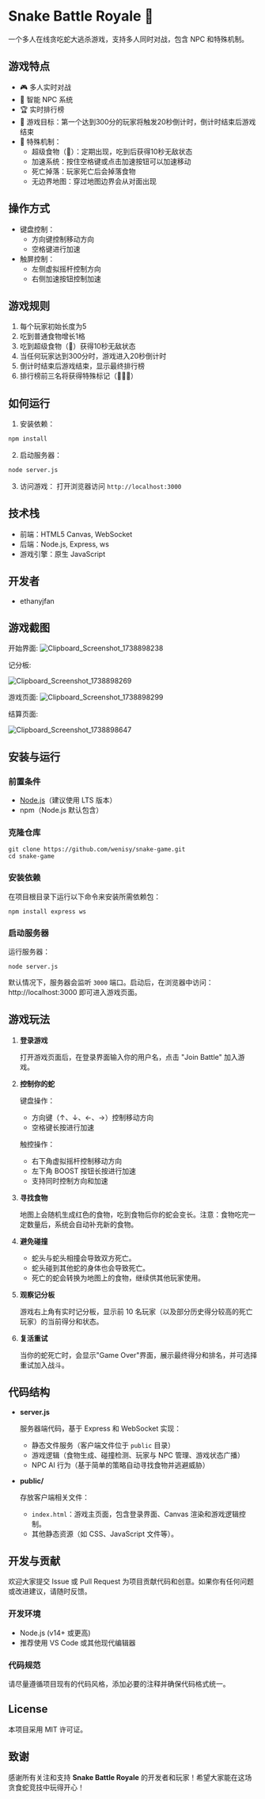 # Snake Battle Royale 🐍

一个多人在线贪吃蛇大逃杀游戏，支持多人同时对战，包含 NPC 和特殊机制。

## 游戏特点

- 🎮 多人实时对战
- 🤖 智能 NPC 系统
- 🏆 实时排行榜
- 🎯 游戏目标：第一个达到300分的玩家将触发20秒倒计时，倒计时结束后游戏结束
- 🌟 特殊机制：
  - 超级食物（🐻）：定期出现，吃到后获得10秒无敌状态
  - 加速系统：按住空格键或点击加速按钮可以加速移动
  - 死亡掉落：玩家死亡后会掉落食物
  - 无边界地图：穿过地图边界会从对面出现

## 操作方式

- 键盘控制：
  - 方向键控制移动方向
  - 空格键进行加速
- 触屏控制：
  - 左侧虚拟摇杆控制方向
  - 右侧加速按钮控制加速

## 游戏规则

1. 每个玩家初始长度为5
2. 吃到普通食物增长1格
3. 吃到超级食物（🐻）获得10秒无敌状态
4. 当任何玩家达到300分时，游戏进入20秒倒计时
5. 倒计时结束后游戏结束，显示最终排行榜
6. 排行榜前三名将获得特殊标记（🥇🥈🥉）

## 如何运行

1. 安装依赖：
```bash
npm install
```

2. 启动服务器：
```bash
node server.js
```

3. 访问游戏：
打开浏览器访问 `http://localhost:3000`

## 技术栈

- 前端：HTML5 Canvas, WebSocket
- 后端：Node.js, Express, ws
- 游戏引擎：原生 JavaScript

## 开发者

- ethanyjfan

## 游戏截图
开始界面:
![Clipboard_Screenshot_1738898238](https://github.com/user-attachments/assets/86e901c8-2879-49be-ad47-e550087f25bd)

记分板:

![Clipboard_Screenshot_1738898269](https://github.com/user-attachments/assets/62eb8b10-2467-430a-b774-13bbb46242e9)

游戏页面:
![Clipboard_Screenshot_1738898299](https://github.com/user-attachments/assets/c4b8d11e-6979-4d8c-84a3-0adaaa48ba45)

结算页面:

![Clipboard_Screenshot_1738898647](https://github.com/user-attachments/assets/5e4765d3-9b3f-4a74-b2a3-ee5ab88f628c)

## 安装与运行

### 前置条件

- [Node.js](https://nodejs.org/)（建议使用 LTS 版本）
- npm（Node.js 默认包含）

### 克隆仓库

```
git clone https://github.com/wenisy/snake-game.git
cd snake-game
```

### 安装依赖

在项目根目录下运行以下命令来安装所需依赖包：

```
npm install express ws
```

### 启动服务器

运行服务器：

```
node server.js
```

默认情况下，服务器会监听 `3000` 端口。启动后，在浏览器中访问：http://localhost:3000 即可进入游戏页面。

## 游戏玩法

1. **登录游戏**
    
    打开游戏页面后，在登录界面输入你的用户名，点击 "Join Battle" 加入游戏。
    
2. **控制你的蛇**
    
    键盘操作：
    - 方向键（↑、↓、←、→）控制移动方向
    - 空格键长按进行加速

    触控操作：
    - 右下角虚拟摇杆控制移动方向
    - 左下角 BOOST 按钮长按进行加速
    - 支持同时控制方向和加速
    
3. **寻找食物**
    
    地图上会随机生成红色的食物，吃到食物后你的蛇会变长。注意：食物吃完一定数量后，系统会自动补充新的食物。
    
4. **避免碰撞**
    - 蛇头与蛇头相撞会导致双方死亡。
    - 蛇头碰到其他蛇的身体也会导致死亡。
    - 死亡的蛇会转换为地图上的食物，继续供其他玩家使用。
5. **观察记分板**
    
    游戏右上角有实时记分板，显示前 10 名玩家（以及部分历史得分较高的死亡玩家）的当前得分和状态。
    
6. **复活重试**
    
    当你的蛇死亡时，会显示"Game Over"界面，展示最终得分和排名，并可选择重试加入战斗。
    

## 代码结构

- **server.js**
    
    服务器端代码，基于 Express 和 WebSocket 实现：
    
    - 静态文件服务（客户端文件位于 `public` 目录）
    - 游戏逻辑（食物生成、碰撞检测、玩家与 NPC 管理、游戏状态广播）
    - NPC AI 行为（基于简单的策略自动寻找食物并逃避威胁）
- **public/**
    
    存放客户端相关文件：
    
    - `index.html`：游戏主页面，包含登录界面、Canvas 渲染和游戏逻辑控制。
    - 其他静态资源（如 CSS、JavaScript 文件等）。

## 开发与贡献

欢迎大家提交 Issue 或 Pull Request 为项目贡献代码和创意。如果你有任何问题或改进建议，请随时反馈。

### 开发环境

- Node.js (v14+ 或更高)
- 推荐使用 VS Code 或其他现代编辑器

### 代码规范

请尽量遵循项目现有的代码风格，添加必要的注释并确保代码格式统一。

## License

本项目采用 MIT 许可证。

## 致谢

感谢所有关注和支持 **Snake Battle Royale** 的开发者和玩家！希望大家能在这场贪食蛇竞技中玩得开心！
